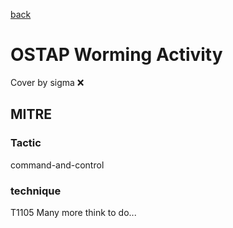 [back](../index.md)
# OSTAP Worming Activity
Cover by sigma :x: 
## MITRE
### Tactic
command-and-control
### technique
T1105
Many more think to do...